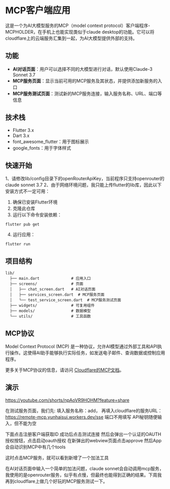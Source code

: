 # MCP客户端应用

这是一个为AI大模型服务的MCP（model context protocol）客户端程序-MCPHOLDER，在手机上也能实现类似于claude desktop的功能。它可以将cloudflare上的云端服务汇集到一起，为AI大模型提供外部的支持。

## 功能

- **AI对话页面**：用户可以选择不同的大模型进行对话，默认使用Claude-3 Sonnet 3.7
- **MCP服务页面**：显示当前可用的MCP服务及其状态，并提供添加新服务的入口
- **MCP服务测试页面**：测试新的MCP服务连接，输入服务名称、URL、端口等信息

## 技术栈

- Flutter 3.x
- Dart 3.x
- font_awesome_flutter：用于图标展示
- google_fonts：用于字体样式

## 快速开始

1、请修改lib/config目录下的openRouterApiKey，当前程序只支持openrouter的claude sonnet 3.7
2、由于网络环境问题，我只能上传flutter的lib库，因此以下安装方式不一定可用：
1. 确保已安装Flutter环境
2. 克隆此仓库
3. 运行以下命令安装依赖：
```
flutter pub get
```
4. 运行应用：
```
flutter run
```

## 项目结构

```
lib/
  ├── main.dart              # 应用入口
  ├── screens/               # 页面
  │   ├── chat_screen.dart   # AI对话页面
  │   ├── services_screen.dart  # MCP服务页面
  │   └── test_service_screen.dart  # MCP服务测试页面
  ├── widgets/               # 可复用组件
  ├── models/                # 数据模型
  └── utils/                 # 工具函数
```

## MCP协议

Model Context Protocol (MCP) 是一种协议，允许AI模型通过外部工具和API执行操作。这使得AI助手能够执行实际任务，如发送电子邮件、查询数据或控制应用程序。

更多关于MCP协议的信息，请访问 [Cloudflare的MCP文档](https://blog.cloudflare.com/remote-model-context-protocol-servers-mcp/)。

## 演示

https://youtube.com/shorts/npAoVR9HOHM?feature=share

在测试服务页面，我们先:
填入服务名称：add，
再填入cloudflare的服务URL：https://remote-mcp.yunhaisui.workers.dev/sse
端口不用填写
API秘钥随便输入，但不能为空

下面点击注册客户端获取ID
成功后点击测试连接
然后会弹出一个认证的OAUTH授权按钮，点击启动oauth授权
在新弹出的webview页面点击approve
然后App会自动识别MCP中有几个tools

这时点击MCP服务，就可以看到新增了一个加法工具

在AI对话页面中输入一个简单的加法问题，claude sonnet会自动调用mcp服务，我使用的是openrouter服务，似乎有点慢，但最终也能得到正确的结果。下周我再到cloudflare上做几个好玩的MCP服务测试一下。
